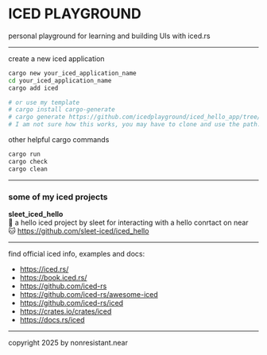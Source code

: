  # ICED PLAYGROUND
personal playground for learning and building UIs with iced.rs


---

create a new iced application

```sh
cargo new your_iced_application_name
cd your_iced_application_name
cargo add iced

# or use my template
# cargo install cargo-generate
# cargo generate https://github.com/icedplayground/iced_hello_app/tree/template
# I am not sure how this works, you may have to clone and use the path.
```

other helpful cargo commands
```sh
cargo run
cargo check
cargo clean
```

---

### some of my iced projects

**sleet_iced_hello**
<br/>
🧊 a hello iced project by sleet for interacting with a hello conrtact on near
<br/>
🐱 https://github.com/sleet-iced/iced_hello


---


find official iced info, examples and docs:
- https://iced.rs/
- https://book.iced.rs/
- https://github.com/iced-rs
- https://github.com/iced-rs/awesome-iced
- https://github.com/iced-rs/iced
- https://crates.io/crates/iced
- https://docs.rs/iced



---

copyright 2025 by nonresistant.near
